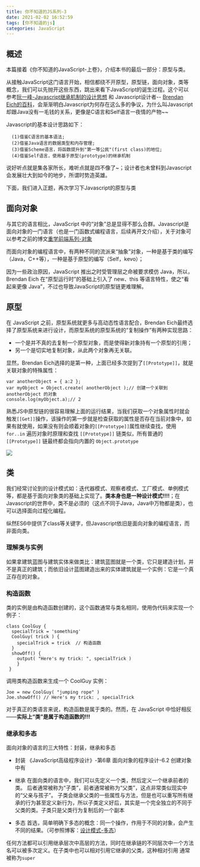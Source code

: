 ```yaml
---
title: 你不知道的JS系列-3
date: 2021-02-02 16:52:59
tags: [你不知道的js]
categories: JavaScript
---
```

## 概述
本篇接着《你不知道的JavaScript-上卷》，介绍本书的最后一部分：原型与类。

从接触JavaScript这门语言开始，相信都绕不开原型，原型链，面向对象，类等概念，我们可以先抛开这些东西，跳出来看下JavaScript的诞生过程。这个可以参考[阮一峰-Javascript继承机制的设计思想](https://www.ruanyifeng.com/blog/2011/06/designing_ideas_of_inheritance_mechanism_in_javascript.html) 和 Javascript设计者-- [Brendan Eich的百科](https://baike.baidu.com/item/Brendan%20Eich)，会渐渐明白Javascript为何存在这么多的争议，为什么叫Javascript却跟Java没有一毛钱的关系，更像是C语言和Self语言一夜情的产物~~

Javascript的基本设计思路如下：

      (1)借鉴C语言的基本语法;
      (2)借鉴Java语言的数据类型和内存管理;
      (3)借鉴Scheme语言，将函数提升到"第一等公民"(first class)的地位;
      (4)借鉴Self语言，使用基于原型(prototype)的继承机制

说好听点就是集各家所长，难听点就是四不像了~；设计者也未曾料到Javascript会发展壮大到如今的地步，所谓时势造英雄。

下面，我们进入正题，再次学习下Javascript的原型与类

<!-- more -->
## 面向对象
与其它的语言相比，JavaScript 中的“对象”总是显得不那么合群。Javascript是面向对象的一门语言（也是一门函数式编程语言，后续再开文介绍），关于对象可以参考之前的博文[重学前端系列-对象](/重学前端4-JavaScript部分-对象/)

而面向对象的编程语言中，有两种不同的流派来“抽象”对象，一种是基于类的编写（Java，C++等），一种是基于原型的编写（Self，kevo）；

因为一些政治原因，JavaScript 推出之时受管理层之命被要求模仿 Java，所以，Brendan Eich 在“原型运行时”的基础上引入了 new、this 等语言特性，使之“看起来更像 Java”，不过也导致JavaScript的原型链更难理解。

## 原型
在 JavaScript 之前，原型系统就更多与高动态性语言配合，Brendan Eich最终选择了原型系统来进行设计，而原型系统的原型系统的“复制操作”有两种实现思路：

- 一个是并不真的去复制一个原型对象，而是使得新对象持有一个原型的引用；
- 另一个是切实地复制对象，从此两个对象再无关联。

显然，Brendan Eich选择的是第一种，上面已经多次提到了`[[Prototype]]`，就是关联对象的特殊属性：

    var anotherObject = { a:2 }; 
    var myObject = Object.create( anotherObject );// 创建一个关联到 anotherObject 的对象
    console.log(myObject.a);// 2

熟悉JS中原型链的很容易理解上面的运行结果，当我们获取一个对象属性时就会触发`[[Get]]`操作，该操作的第一步就是检查获取的属性是否存在当前对象中，如果有就使用，如果没有则会顺着对象的`[[Prototype]]`属性继续查找，使用 `for..in` 遍历对象时原理和查找 `[[Prototype]]` 链类似，所有普通的 `[[Prototype]]` 链最终都会指向内置的 `Object.prototype`

![](./1.png)


## 类
我们经常讨论到的设计模式如：迭代器模式、观察者模式、工厂模式、单例模式等，都是基于面向对象类的基础上实现了。**类本身也是一种设计模式!!!!**；在Javascript的世界中，类不是必须的（这点不同于Java，Java中万物都是类），也可以选择面向过程化编程。

纵然ES6中提供了class等关键字，但Javascript依旧是面向对象的编程语言，而非面向类。

### 理解类与实例
如果拿建筑蓝图与建筑实体来做类比：建筑蓝图就是一个类，它只是建造计划，并不是真正的建筑；而依旧设计蓝图建造出来的实体建筑就是一个实例：它是一个真正存在的对象。

### 构造函数
类的实例是由构造函数创建的，这个函数通常与类名相同，使用伪代码来实现一个例子：

    class CoolGuy {
      specialTrick = 'something'
      CoolGuy( trick ) {  
        specialTrick = trick  // 构造函数
      }
      showOff() { 
        output( "Here's my trick: ", specialTrick ) 
        } 
     }

调用类构造函数来生成一个 CoolGuy 实例： 

    Joe = new CoolGuy( "jumping rope" ) 
    Joe.showOff() // Here's my trick: , specialTrick

对于真正的类语言来说，构造函数是属于类的。然而，在 JavaScript 中恰好相反——**实际上“类”是属于构造函数的!!!**

### 继承和多态
面向对象的语言的三大特性：封装，继承和多态
- 封装
  《JavaScript高级程序设计》-第6章 面向对象的程序设计-6.2 创建对象中有

- 继承
在面向类的语言中，我们可以先定义一个类，然后定义一个继承前者的类。 后者通常被称为“子类”，前者通常被称为“父类”，这点非常类似现实中的“父亲与孩子”。
子类会继承父类的一些属性与方法，但是也可以重写所有继承的行为甚至定义新行为，所以子类定义好后，其实是一个完全独立的不同于父类的类。子类只是父类行为复制后的一个副本

- 多态
首选，简单明确下多态的概念：同一个操作，作用于不同的对象，会产生不同的结果。（可参照博客：[设计模式-多态](https://www.jianshu.com/p/004c974a2f53)）

任何方法都可以引用继承层次中高层的方法，同时在继承链的不同层次中一个方法名可以被多次定义。在子类中也可以相对引用它继承的父类，这种相对引用 通常被称为`super`



